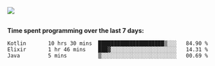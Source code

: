 [![](https://img.shields.io/badge/discord-jonatsp%234844-7289DA?logo=discord)](https://discord.com/users/239510668687048717)

##
**Time spent programming over the last 7 days:**
<!--START_SECTION:waka-->
```text
Kotlin       10 hrs 30 mins  █████████████████████▒░░░   84.90 % 
Elixir       1 hr 46 mins    ███▓░░░░░░░░░░░░░░░░░░░░░   14.31 % 
Java         5 mins          ▒░░░░░░░░░░░░░░░░░░░░░░░░   00.69 % 
```
<!--END_SECTION:waka-->
##
